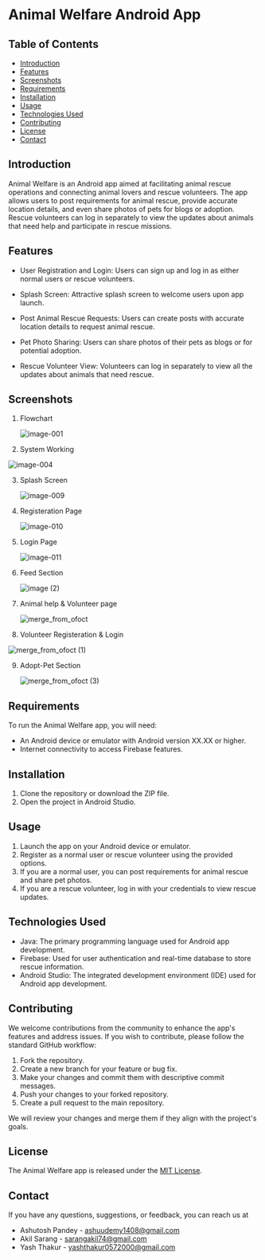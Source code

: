 
# Animal Welfare Android App

## Table of Contents
- [Introduction](#introduction)
- [Features](#features)
- [Screenshots](#screenshots)
- [Requirements](#requirements)
- [Installation](#installation)
- [Usage](#usage)
- [Technologies Used](#technologies-used)
- [Contributing](#contributing)
- [License](#license)
- [Contact](#contact)

## Introduction

Animal Welfare is an Android app aimed at facilitating animal rescue operations and connecting animal lovers and rescue volunteers. The app allows users to post requirements for animal rescue, provide accurate location details, and even share photos of pets for blogs or adoption. Rescue volunteers can log in separately to view the updates about animals that need help and participate in rescue missions.

## Features

- User Registration and Login: Users can sign up and log in as either normal users or rescue volunteers.

- Splash Screen: Attractive splash screen to welcome users upon app launch.

- Post Animal Rescue Requests: Users can create posts with accurate location details to request animal rescue.

- Pet Photo Sharing: Users can share photos of their pets as blogs or for potential adoption.

- Rescue Volunteer View: Volunteers can log in separately to view all the updates about animals that need rescue.

## Screenshots

1. Flowchart

   ![image-001](https://github.com/AshutoshPTech/AnimalWelfare_Androidapp/assets/128606760/5c656ddd-37b1-4fa6-a5f2-e0ed50a3c468)

2. System Working
   
  ![image-004](https://github.com/AshutoshPTech/AnimalWelfare_Androidapp/assets/128606760/bb46221d-b9e3-4cf4-b5d3-35256341ad80)

3. Splash Screen

    ![image-009](https://github.com/AshutoshPTech/AnimalWelfare_Androidapp/assets/128606760/a1eb51e2-7c71-4cd5-b900-328cecb37eb9)

4. Registeration Page
   
     ![image-010](https://github.com/AshutoshPTech/AnimalWelfare_Androidapp/assets/128606760/709b9117-f967-4dd6-bbfa-52b429f0a539)

5. Login Page
   
   ![image-011](https://github.com/AshutoshPTech/AnimalWelfare_Androidapp/assets/128606760/8efd60c4-a195-4826-950f-6ec3b4eb783d)

6. Feed Section
   
   ![image (2)](https://github.com/AshutoshPTech/AnimalWelfare_Androidapp/assets/128606760/43d5704f-326e-44cd-84f5-16a960afa4c7)
   
7. Animal help & Volunteer page

   
   ![merge_from_ofoct](https://github.com/AshutoshPTech/AnimalWelfare_Androidapp/assets/128606760/4e94230b-453c-414b-9ca8-6551e8667fad)

8. Volunteer Registeration & Login
   
  ![merge_from_ofoct (1)](https://github.com/AshutoshPTech/AnimalWelfare_Androidapp/assets/128606760/63db518c-c4f9-4f2d-bba4-06eed72e8dfc)

9. Adopt-Pet Section

   ![merge_from_ofoct (3)](https://github.com/AshutoshPTech/AnimalWelfare_Androidapp/assets/128606760/5e764974-c9e4-4a91-9e97-9422ff503682)





## Requirements

To run the Animal Welfare app, you will need:

- An Android device or emulator with Android version XX.XX or higher.
- Internet connectivity to access Firebase features.

## Installation

1. Clone the repository or download the ZIP file.
2. Open the project in Android Studio.

## Usage

1. Launch the app on your Android device or emulator.
2. Register as a normal user or rescue volunteer using the provided options.
3. If you are a normal user, you can post requirements for animal rescue and share pet photos.
4. If you are a rescue volunteer, log in with your credentials to view rescue updates.

## Technologies Used

- Java: The primary programming language used for Android app development.
- Firebase: Used for user authentication and real-time database to store rescue information.
- Android Studio: The integrated development environment (IDE) used for Android app development.

## Contributing

We welcome contributions from the community to enhance the app's features and address issues. If you wish to contribute, please follow the standard GitHub workflow:

1. Fork the repository.
2. Create a new branch for your feature or bug fix.
3. Make your changes and commit them with descriptive commit messages.
4. Push your changes to your forked repository.
5. Create a pull request to the main repository.

We will review your changes and merge them if they align with the project's goals.

## License

The Animal Welfare app is released under the [MIT License](LICENSE).

## Contact

If you have any questions, suggestions, or feedback, you can reach us at
- Ashutosh Pandey - ashuudemy1408@gmail.com
- Akil Sarang - sarangakil74@gmail.com
- Yash Thakur - yashthakur0572000@gmail.com
